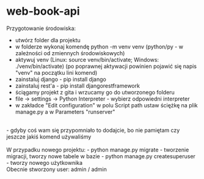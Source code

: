 # web-book-api

Przygotowanie środowiska:
- utwórz folder dla projektu
- w folderze wykonaj komendę python -m venv venv (python/py - w zależności od zmiennych środowiskowych)
- aktywuj venv (Linux: source venv/bin/activate; Windows: ./venv/bin/activate)
  (po poprawnej aktywacji powinien pojawić się napis "venv" na początku lini komend)
- zainstaluj django - pip install django
- zainstaluj rest'a - pip install djangorestframework
- ściągamy projekt z gita i wrzucamy go do utworzonego folderu
- file -> settings -> Python Interpreter - wybierz odpowiedni interpreter
- w zakładce "Edit configuration" w polu Script path ustaw ściężkę na plik manage.py a w Parameters "runserver"
<br>
- gdyby coś wam się przypomniało to dodajcie, bo nie pamiętam czy jeszcze jakiś komend używaliśmy
<br>
<br>
W przypadku nowego projektu:
- python manage.py migrate - tworzenie migracji, tworzy nowe tabele w bazie
- python manage.py createsuperuser - tworzy nowego użytkownika
<br>
Obecnie stworzony user: admin / admin

